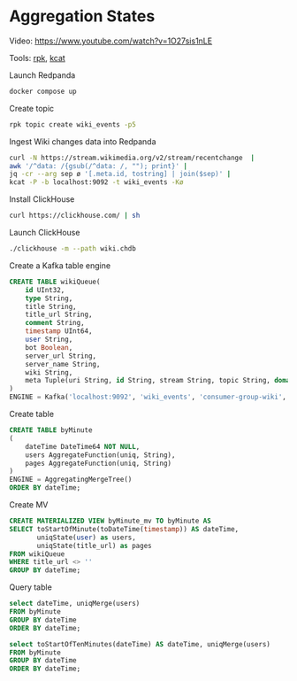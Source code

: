 # Aggregation States

Video: https://www.youtube.com/watch?v=1O27sis1nLE

Tools: [rpk](https://docs.redpanda.com/current/reference/rpk/), [kcat](https://github.com/edenhill/kcat)

Launch Redpanda

```bash
docker compose up
```

Create topic

```bash
rpk topic create wiki_events -p5
```

Ingest Wiki changes data into Redpanda

```bash
curl -N https://stream.wikimedia.org/v2/stream/recentchange  |
awk '/^data: /{gsub(/^data: /, ""); print}' |
jq -cr --arg sep ø '[.meta.id, tostring] | join($sep)' |
kcat -P -b localhost:9092 -t wiki_events -Kø
```

Install ClickHouse

```bash
curl https://clickhouse.com/ | sh
```

Launch ClickHouse

```bash
./clickhouse -m --path wiki.chdb
```

Create a Kafka table engine

```sql
CREATE TABLE wikiQueue(
    id UInt32,
    type String,
    title String,
    title_url String,
    comment String,
    timestamp UInt64,
    user String,
    bot Boolean,
    server_url String,
    server_name String,
    wiki String,
    meta Tuple(uri String, id String, stream String, topic String, domain String)
)
ENGINE = Kafka('localhost:9092', 'wiki_events', 'consumer-group-wiki', 'JSONEachRow');
```

Create table

```sql
CREATE TABLE byMinute
(
    dateTime DateTime64 NOT NULL,
    users AggregateFunction(uniq, String),
    pages AggregateFunction(uniq, String)
)
ENGINE = AggregatingMergeTree() 
ORDER BY dateTime;
```

Create MV

```sql
CREATE MATERIALIZED VIEW byMinute_mv TO byMinute AS 
SELECT toStartOfMinute(toDateTime(timestamp)) AS dateTime,
       uniqState(user) as users,
       uniqState(title_url) as pages
FROM wikiQueue
WHERE title_url <> ''
GROUP BY dateTime;
```

Query table

```sql
select dateTime, uniqMerge(users)
FROM byMinute
GROUP BY dateTime
ORDER BY dateTime;
```

```sql
select toStartOfTenMinutes(dateTime) AS dateTime, uniqMerge(users)
FROM byMinute
GROUP BY dateTime
ORDER BY dateTime;
```